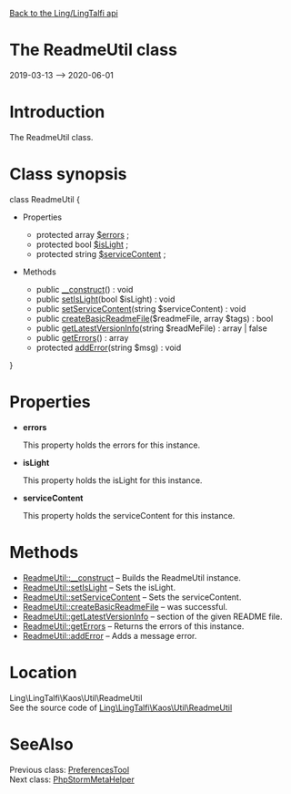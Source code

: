 [Back to the Ling/LingTalfi api](https://github.com/lingtalfi/LingTalfi/blob/master/doc/api/Ling/LingTalfi.md)



The ReadmeUtil class
================
2019-03-13 --> 2020-06-01






Introduction
============

The ReadmeUtil class.



Class synopsis
==============


class <span class="pl-k">ReadmeUtil</span>  {

- Properties
    - protected array [$errors](#property-errors) ;
    - protected bool [$isLight](#property-isLight) ;
    - protected string [$serviceContent](#property-serviceContent) ;

- Methods
    - public [__construct](https://github.com/lingtalfi/LingTalfi/blob/master/doc/api/Ling/LingTalfi/Kaos/Util/ReadmeUtil/__construct.md)() : void
    - public [setIsLight](https://github.com/lingtalfi/LingTalfi/blob/master/doc/api/Ling/LingTalfi/Kaos/Util/ReadmeUtil/setIsLight.md)(bool $isLight) : void
    - public [setServiceContent](https://github.com/lingtalfi/LingTalfi/blob/master/doc/api/Ling/LingTalfi/Kaos/Util/ReadmeUtil/setServiceContent.md)(string $serviceContent) : void
    - public [createBasicReadmeFile](https://github.com/lingtalfi/LingTalfi/blob/master/doc/api/Ling/LingTalfi/Kaos/Util/ReadmeUtil/createBasicReadmeFile.md)($readmeFile, array $tags) : bool
    - public [getLatestVersionInfo](https://github.com/lingtalfi/LingTalfi/blob/master/doc/api/Ling/LingTalfi/Kaos/Util/ReadmeUtil/getLatestVersionInfo.md)(string $readMeFile) : array | false
    - public [getErrors](https://github.com/lingtalfi/LingTalfi/blob/master/doc/api/Ling/LingTalfi/Kaos/Util/ReadmeUtil/getErrors.md)() : array
    - protected [addError](https://github.com/lingtalfi/LingTalfi/blob/master/doc/api/Ling/LingTalfi/Kaos/Util/ReadmeUtil/addError.md)(string $msg) : void

}




Properties
=============

- <span id="property-errors"><b>errors</b></span>

    This property holds the errors for this instance.
    
    

- <span id="property-isLight"><b>isLight</b></span>

    This property holds the isLight for this instance.
    
    

- <span id="property-serviceContent"><b>serviceContent</b></span>

    This property holds the serviceContent for this instance.
    
    



Methods
==============

- [ReadmeUtil::__construct](https://github.com/lingtalfi/LingTalfi/blob/master/doc/api/Ling/LingTalfi/Kaos/Util/ReadmeUtil/__construct.md) &ndash; Builds the ReadmeUtil instance.
- [ReadmeUtil::setIsLight](https://github.com/lingtalfi/LingTalfi/blob/master/doc/api/Ling/LingTalfi/Kaos/Util/ReadmeUtil/setIsLight.md) &ndash; Sets the isLight.
- [ReadmeUtil::setServiceContent](https://github.com/lingtalfi/LingTalfi/blob/master/doc/api/Ling/LingTalfi/Kaos/Util/ReadmeUtil/setServiceContent.md) &ndash; Sets the serviceContent.
- [ReadmeUtil::createBasicReadmeFile](https://github.com/lingtalfi/LingTalfi/blob/master/doc/api/Ling/LingTalfi/Kaos/Util/ReadmeUtil/createBasicReadmeFile.md) &ndash; was successful.
- [ReadmeUtil::getLatestVersionInfo](https://github.com/lingtalfi/LingTalfi/blob/master/doc/api/Ling/LingTalfi/Kaos/Util/ReadmeUtil/getLatestVersionInfo.md) &ndash; section of the given README file.
- [ReadmeUtil::getErrors](https://github.com/lingtalfi/LingTalfi/blob/master/doc/api/Ling/LingTalfi/Kaos/Util/ReadmeUtil/getErrors.md) &ndash; Returns the errors of this instance.
- [ReadmeUtil::addError](https://github.com/lingtalfi/LingTalfi/blob/master/doc/api/Ling/LingTalfi/Kaos/Util/ReadmeUtil/addError.md) &ndash; Adds a message error.





Location
=============
Ling\LingTalfi\Kaos\Util\ReadmeUtil<br>
See the source code of [Ling\LingTalfi\Kaos\Util\ReadmeUtil](https://github.com/lingtalfi/LingTalfi/blob/master/Kaos/Util/ReadmeUtil.php)



SeeAlso
==============
Previous class: [PreferencesTool](https://github.com/lingtalfi/LingTalfi/blob/master/doc/api/Ling/LingTalfi/Kaos/Tool/PreferencesTool.md)<br>Next class: [PhpStormMetaHelper](https://github.com/lingtalfi/LingTalfi/blob/master/doc/api/Ling/LingTalfi/PhpStormMeta/PhpStormMetaHelper.md)<br>
